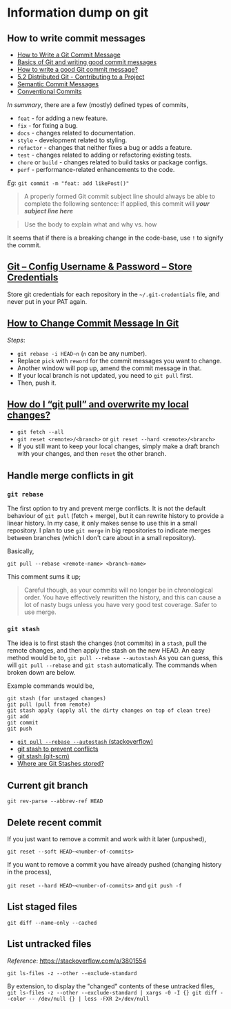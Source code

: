 # Information dump on git

## How to write commit messages

- [How to Write a Git Commit Message](https://chris.beams.io/posts/git-commit/)
- [Basics of Git and writing good commit messages](https://chaitanyacodes.hashnode.dev/basics-of-git-and-writing-good-commit-messages)
- [How to write a good Git commit message?](https://stackoverflow.com/questions/33097657/how-to-write-a-good-git-commit-message)
- [5.2 Distributed Git - Contributing to a Project](https://git-scm.com/book/en/v2/Distributed-Git-Contributing-to-a-Project)
- [Semantic Commit Messages](https://gist.github.com/joshbuchea/6f47e86d2510bce28f8e7f42ae84c716)
- [Conventional Commits](https://www.conventionalcommits.org/)

*In summary*, there are a few (mostly) defined types of commits,

- `feat` - for adding a new feature.
- `fix` - for fixing a bug.
- `docs` - changes related to documentation.
- `style` - development related to styling.
- `refactor` - changes that neither fixes a bug or adds a feature.
- `test` - changes related to adding or refactoring existing tests.
- `chore` or `build` - changes related to build tasks or package configs.
- `perf` - performance-related enhancements to the code.

*Eg*: `git commit -m "feat: add likePost()"`

> A properly formed Git commit subject line should always be able to complete the following sentence:
> If applied, this commit will ___your subject line here___

> Use the body to explain what and why vs. how

It seems that if there is a breaking change in the code-base, use `!` to signify the commit.

## [Git – Config Username & Password – Store Credentials](https://www.shellhacks.com/git-config-username-password-store-credentials)

Store git credentials for each repository in the `~/.git-credentials` file, and never put in your PAT again.

## [How to Change Commit Message In Git](https://www.w3docs.com/snippets/git/how-to-change-commit-message.html)

*Steps*:
- `git rebase -i HEAD~n` (`n` can be any number).
- Replace `pick` with `reword` for the commit messages you want to change.
- Another window will pop up, amend the commit message in that.
- If your local branch is not updated, you need to `git pull` first.
- Then, push it.

## [How do I “git pull” and overwrite my local changes?](https://koukia.ca/how-do-i-git-pull-and-overwrite-my-local-changes-4b6e3a8de955)

- `git fetch --all`
- `git reset <remote>/<branch>` or `git reset --hard <remote>/<branch>`
- If you still want to keep your local changes, simply make a draft branch with your changes, and then `reset` the other branch.

## Handle merge conflicts in git

### `git rebase`

The first option to try and prevent merge conflicts.
It is not the default behaviour of `git pull` (fetch + merge), but it can rewrite history to provide a linear history.
In my case, it only makes sense to use this in a small repository.
I plan to use `git merge` in big repositories to indicate merges between branches (which I don't care about in a small repository).

Basically,
```
git pull --rebase <remote-name> <branch-name>
```

This comment sums it up;
> Careful though, as your commits will no longer be in chronological order. You have effectively rewritten the history, and this can cause a lot of nasty bugs unless you have very good test coverage. Safer to use merge.

### `git stash`

The idea is to first stash the changes (not commits) in a `stash`, pull the remote changes, and then apply the stash on the new HEAD. An easy method would be to,
`git pull --rebase --autostash`
As you can guess, this will `git pull --rebase` and `git stash` automatically. The commands when broken down are below.

Example commands would be,
```
git stash (for unstaged changes)
git pull (pull from remote)
git stash apply (apply all the dirty changes on top of clean tree)
git add
git commit
git push
```
- [`git pull --rebase --autostash` (stackoverflow)](https://stackoverflow.com/a/68232192)
- [git stash to prevent conflicts](https://stackoverflow.com/a/33281802)
- [git stash (git-scm)](https://git-scm.com/docs/git-stash)
- [Where are Git Stashes stored?](https://stackoverflow.com/questions/40653560/where-are-git-stashes-stored)

## Current git branch

`git rev-parse --abbrev-ref HEAD`

## Delete recent commit

If you just want to remove a commit and work with it later (unpushed),

`git reset --soft HEAD~<number-of-commits>`

If you want to remove a commit you have already pushed (changing history in the process),

`git reset --hard HEAD~<number-of-commits>` and `git push -f`

## List staged files

`git diff --name-only --cached`

## List untracked files
*Reference*: https://stackoverflow.com/a/3801554

`git ls-files -z --other --exclude-standard`

By extension, to display the "changed" contents of these untracked files,\
`git ls-files -z --other --exclude-standard | xargs -0 -I {} git diff --color -- /dev/null {} | less -FXR 2>/dev/null`
